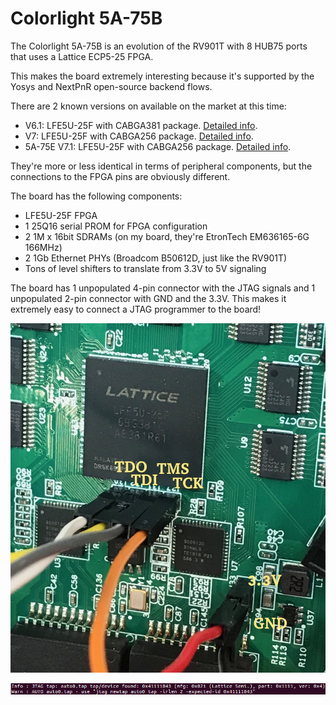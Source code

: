 
# Colorlight 5A-75B

The Colorlight 5A-75B is an evolution of the RV901T with 8 HUB75 ports that
uses a Lattice ECP5-25 FPGA.

This makes the board extremely interesting because it's supported by the Yosys and NextPnR
open-source backend flows.

There are 2 known versions on available on the market at this time:

* V6.1: LFE5U-25F with CABGA381 package. [Detailed info](hardware_V6.1.md).
* V7: LFE5U-25F with CABGA256 package. [Detailed info](hardware_V7.0.md).
* 5A-75E V7.1: LFE5U-25F with CABGA256 package. [Detailed info](hardware_V7.1.md).

They're more or less identical in terms of peripheral components, but the connections to the FPGA pins are obviously different.

The board has the following components:

* LFE5U-25F FPGA
* 1 25Q16 serial PROM for FPGA configuration
* 2 1M x 16bit SDRAMs (on my board, they're EtronTech EM636165-6G 166MHz)
* 2 1Gb Ethernet PHYs (Broadcom B50612D, just like the RV901T)
* Tons of level shifters to translate from 3.3V to 5V signaling

The board has 1 unpopulated 4-pin connector with the JTAG signals and 1 unpopulated 2-pin connector with
GND and the 3.3V. This makes it extremely easy to connect a JTAG programmer to the board!

![JTAG connection](./jtag.jpg)

![OpenOCD detect ECP5 FPGA](./openocd.png)

